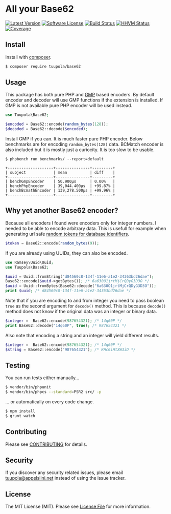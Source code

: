 # All your Base62

[![Latest Version](https://img.shields.io/packagist/v/tuupola/base62.svg?style=flat-square)](https://packagist.org/packages/tuupola/base62)
[![Software License](https://img.shields.io/badge/license-MIT-brightgreen.svg?style=flat-square)](LICENSE.md)
[![Build Status](https://img.shields.io/travis/tuupola/base62/master.svg?style=flat-square)](https://travis-ci.org/tuupola/base62)
[![HHVM Status](https://img.shields.io/hhvm/tuupola/base62.svg?style=flat-square)](http://hhvm.h4cc.de/package/tuupola/base62)
[![Coverage](http://img.shields.io/codecov/c/github/tuupola/base62.svg?style=flat-square)](https://codecov.io/github/tuupola/base62)

## Install

Install with [composer](https://getcomposer.org/).

``` bash
$ composer require tuupola/base62
```

## Usage

This package has both pure PHP and [GMP](http://php.net/manual/en/ref.gmp.php) based encoders. By default encoder and decoder will use GMP functions if the extension is installed. If GMP is not available pure PHP encoder will be used instead.

``` php
use Tuupola\Base62;

$encoded = Base62::encode(random_bytes(128));
$decoded = Base62::decode($encoded);
```

Install GMP if you can. It is much faster pure PHP encoder. Below benchmarks are for encoding `random_bytes(128)` data. BCMatch encoder is also included but it is mostly just a curiocity. It is too slow to be usable.

```
$ phpbench run benchmarks/ --report=default

+--------------------+---------------+---------+
| subject            | mean          | diff    |
+--------------------+---------------+---------+
| benchGmpEncoder    | 50.900μs      | 0.00%   |
| benchPhpEncoder    | 39,044.400μs  | +99.87% |
| benchBcmathEncoder | 139,278.500μs | +99.96% |
+--------------------+---------------+---------+
```

## Why yet another Base62 encoder?

Because all encoders I found were encoders only for integer numbers. I needed to be able to encode arbitrary data. This is usefull for example when generating url safe [random tokens for database identifiers](https://paragonie.com/blog/2015/09/comprehensive-guide-url-parameter-encryption-in-php).

``` php
$token = Base62::encode(random_bytes(9));
```

If you are already using UUIDs, they can also be encoded.

``` php
use Ramsey\Uuid\Uuid;
use Tuupola\Base62;

$uuid = Uuid::fromString("d84560c8-134f-11e6-a1e2-34363bd26dae");
Base62::encode($uuid->getBytes()); /* 6a630O1jrtMjCrQDyG3D3O */
$uuid = Uuid::fromBytes(Base62::decode("6a630O1jrtMjCrQDyG3D3O"));
print $uuid; /* d84560c8-134f-11e6-a1e2-34363bd26dae */
```

Note that if you are encoding to and from integer you need to pass boolean `true` as the second argument for `decode()` method. This is because `decode()` method does not know if the original data was an integer or binary data.

``` php
$integer =  Base62::encode(987654321); /* 14q60P */
print Base62::decode("14q60P", true); /* 987654321 */
```

Also note that encoding a string and an integer will yield different results.

``` php
$integer =  Base62::encode(987654321); /* 14q60P */
$string = Base62::encode("987654321"); /* KHc6iHtXW3iD */
```

## Testing

You can run tests either manually...

``` bash
$ vendor/bin/phpunit
$ vendor/bin/phpcs --standard=PSR2 src/ -p
```

... or automatically on every code change.

``` bash
$ npm install
$ grunt watch
```

## Contributing

Please see [CONTRIBUTING](CONTRIBUTING.md) for details.

## Security

If you discover any security related issues, please email tuupola@appelsiini.net instead of using the issue tracker.

## License

The MIT License (MIT). Please see [License File](LICENSE.md) for more information.
